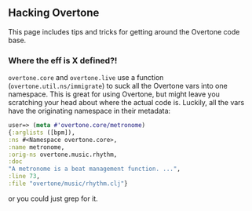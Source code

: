 ## Hacking Overtone

This page includes tips and tricks for getting around the Overtone code base.

### Where the eff is X defined?!

`overtone.core` and `overtone.live` use a function (`overtone.util.ns/immigrate`) to suck all the Overtone vars into one namespace. This is great for using Overtone, but might leave you scratching your head about where the actual code is. Luckily, all the vars have the originating namespace in their metadata:

```clj
user=> (meta #'overtone.core/metronome)
{:arglists ([bpm]),
:ns #<Namespace overtone.core>,
:name metronome,
:orig-ns overtone.music.rhythm,
:doc
"A metronome is a beat management function. ...",
:line 73,
:file "overtone/music/rhythm.clj"}
```

or you could just grep for it.

